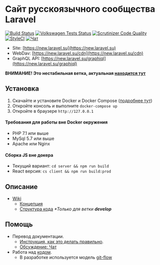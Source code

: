 # Сайт русскоязычного сообщества Laravel

[![Build Status](https://travis-ci.org/LaravelRUS/laravel.ru.svg?branch=2.0)](https://travis-ci.org/LaravelRUS/laravel.ru)
[![Volkswagen Tests Status](https://auchenberg.github.io/volkswagen/volkswargen_ci.svg?v=1)](https://github.com/auchenberg/volkswagen) 
[![Scrutinizer Code Quality](https://scrutinizer-ci.com/g/LaravelRUS/laravel.ru/badges/quality-score.png?b=2.0)](https://scrutinizer-ci.com/g/LaravelRUS/laravel.ru/?branch=2.0)
[![StyleCI](https://styleci.io/repos/18944609/shield?branch=2.0)](https://styleci.io/repos/18944609)
[![Чат](https://badges.gitter.im/gitterHQ/gitter.png)](https://gitter.im/LaravelRUS/laravel.ru)

- Site: [https://new.laravel.su](https://new.laravel.su)
- WebDav: [https://new.laravel.su/cdn](https://new.laravel.su/cdn)
- GraphQL API: [https://new.laravel.su/graphiql](https://new.laravel.su/graphiql)

**ВНИМАНИЕ! Это нестабильная ветка, актуальная [находится тут](https://github.com/LaravelRUS/laravel.ru/tree/develop)**

## Установка

1. Скачайте и установите Docker и Docker Compose ([подробнее тут](./docker/README.md))
2. Откройте консоль и выполните `docker-compose up`
3. Откройте в браузере `http://127.0.0.1`

#### Требования для работы вне Docker окружения

- PHP 7.1 или выше
- MySql 5.7 или выше
- Apache или Nginx

#### Сборка JS вне докера

- Текущий вариант: `cd server && npm run build`
- React версия: `cs client && npm run build:prod`

## Описание

- [Wiki](https://github.com/LaravelRUS/laravel.ru/wiki)
  - [Концепция](https://github.com/LaravelRUS/laravel.ru/wiki/%D0%9A%D0%BE%D0%BD%D1%86%D0%B5%D0%BF%D1%86%D0%B8%D1%8F-%D1%81%D0%B0%D0%B9%D1%82%D0%B0)
  - [Структура кода](https://github.com/LaravelRUS/laravel.ru/wiki/%D0%A1%D1%82%D1%80%D1%83%D0%BA%D1%82%D1%83%D1%80%D0%B0-%D0%BA%D0%BE%D0%B4%D0%B0) _\*Только для ветки **develop**_
   
## Помощь
   
- Перевод документации. 
  - [Инструкция, как это делать правильно](https://github.com/translation-gang/ru.docs.laravel/blob/5.4-ru/readme.md).
  - [Обсуждение: Чат](https://gitter.im/LaravelRUS/docs)
- Работа над [кодом](https://trello.com/b/lDqJrw8x/-). 
  - В разработке используется модель [git-flow](https://www.atlassian.com/ja/git/workflows/pageSections/00/contentFullWidth/0/tabs/02/pageSections/010/contentFullWidth/0/content_files/file0/document/git-workflow-release-cycle-4maintenance.png)
